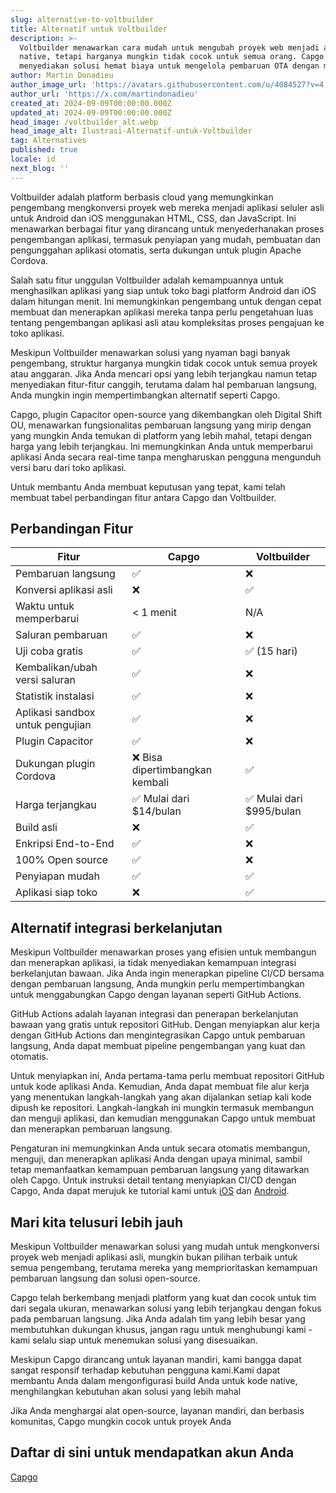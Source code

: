 ```yaml
---
slug: alternative-to-voltbuilder
title: Alternatif untuk Voltbuilder
description: >-
  Voltbuilder menawarkan cara mudah untuk mengubah proyek web menjadi aplikasi
  native, tetapi harganya mungkin tidak cocok untuk semua orang. Capgo
  menyediakan solusi hemat biaya untuk mengelola pembaruan OTA dengan mudah.
author: Martin Donadieu
author_image_url: 'https://avatars.githubusercontent.com/u/4084527?v=4'
author_url: 'https://x.com/martindonadieu'
created_at: 2024-09-09T00:00:00.000Z
updated_at: 2024-09-09T00:00:00.000Z
head_image: /voltbuilder_alt.webp
head_image_alt: Ilustrasi-Alternatif-untuk-Voltbuilder
tag: Alternatives
published: true
locale: id
next_blog: ''
---
```


Voltbuilder adalah platform berbasis cloud yang memungkinkan pengembang mengkonversi proyek web mereka menjadi aplikasi seluler asli untuk Android dan iOS menggunakan HTML, CSS, dan JavaScript. Ini menawarkan berbagai fitur yang dirancang untuk menyederhanakan proses pengembangan aplikasi, termasuk penyiapan yang mudah, pembuatan dan pengunggahan aplikasi otomatis, serta dukungan untuk plugin Apache Cordova.

Salah satu fitur unggulan Voltbuilder adalah kemampuannya untuk menghasilkan aplikasi yang siap untuk toko bagi platform Android dan iOS dalam hitungan menit. Ini memungkinkan pengembang untuk dengan cepat membuat dan menerapkan aplikasi mereka tanpa perlu pengetahuan luas tentang pengembangan aplikasi asli atau kompleksitas proses pengajuan ke toko aplikasi.

Meskipun Voltbuilder menawarkan solusi yang nyaman bagi banyak pengembang, struktur harganya mungkin tidak cocok untuk semua proyek atau anggaran. Jika Anda mencari opsi yang lebih terjangkau namun tetap menyediakan fitur-fitur canggih, terutama dalam hal pembaruan langsung, Anda mungkin ingin mempertimbangkan alternatif seperti Capgo.

Capgo, plugin Capacitor open-source yang dikembangkan oleh Digital Shift OU, menawarkan fungsionalitas pembaruan langsung yang mirip dengan yang mungkin Anda temukan di platform yang lebih mahal, tetapi dengan harga yang lebih terjangkau. Ini memungkinkan Anda untuk memperbarui aplikasi Anda secara real-time tanpa mengharuskan pengguna mengunduh versi baru dari toko aplikasi.

Untuk membantu Anda membuat keputusan yang tepat, kami telah membuat tabel perbandingan fitur antara Capgo dan Voltbuilder.

## Perbandingan Fitur

| Fitur | Capgo | Voltbuilder |
| --- | --- | --- |
| Pembaruan langsung | ✅ | ❌ |
| Konversi aplikasi asli | ❌ | ✅ |
| Waktu untuk memperbarui | < 1 menit | N/A |
| Saluran pembaruan | ✅ | ❌ |
| Uji coba gratis | ✅ | ✅ (15 hari) |
| Kembalikan/ubah versi saluran | ✅ | ❌ |
| Statistik instalasi | ✅ | ❌ |
| Aplikasi sandbox untuk pengujian | ✅ | ❌ |
| Plugin Capacitor | ✅ | ❌ |
| Dukungan plugin Cordova | ❌ Bisa dipertimbangkan kembali | ✅ |
| Harga terjangkau | ✅ Mulai dari $14/bulan | ✅ Mulai dari $995/bulan |
| Build asli | ❌ | ✅ |
| Enkripsi End-to-End | ✅ | ❌ |
| 100% Open source | ✅ | ❌ |
| Penyiapan mudah | ✅ | ✅ |
| Aplikasi siap toko | ❌ | ✅ |

## Alternatif integrasi berkelanjutan

Meskipun Voltbuilder menawarkan proses yang efisien untuk membangun dan menerapkan aplikasi, ia tidak menyediakan kemampuan integrasi berkelanjutan bawaan. Jika Anda ingin menerapkan pipeline CI/CD bersama dengan pembaruan langsung, Anda mungkin perlu mempertimbangkan untuk menggabungkan Capgo dengan layanan seperti GitHub Actions.

GitHub Actions adalah layanan integrasi dan penerapan berkelanjutan bawaan yang gratis untuk repositori GitHub. Dengan menyiapkan alur kerja dengan GitHub Actions dan mengintegrasikan Capgo untuk pembaruan langsung, Anda dapat membuat pipeline pengembangan yang kuat dan otomatis.

Untuk menyiapkan ini, Anda pertama-tama perlu membuat repositori GitHub untuk kode aplikasi Anda. Kemudian, Anda dapat membuat file alur kerja yang menentukan langkah-langkah yang akan dijalankan setiap kali kode dipush ke repositori. Langkah-langkah ini mungkin termasuk membangun dan menguji aplikasi, dan kemudian menggunakan Capgo untuk membuat dan menerapkan pembaruan langsung.

Pengaturan ini memungkinkan Anda untuk secara otomatis membangun, menguji, dan menerapkan aplikasi Anda dengan upaya minimal, sambil tetap memanfaatkan kemampuan pembaruan langsung yang ditawarkan oleh Capgo. Untuk instruksi detail tentang menyiapkan CI/CD dengan Capgo, Anda dapat merujuk ke tutorial kami untuk [iOS](https://capgo.app/blog/automatic-capacitor-ios-build-github-action/) dan [Android](https://capgo.app/blog/automatic-capacitor-android-build-github-action/).

## Mari kita telusuri lebih jauh

Meskipun Voltbuilder menawarkan solusi yang mudah untuk mengkonversi proyek web menjadi aplikasi asli, mungkin bukan pilihan terbaik untuk semua pengembang, terutama mereka yang memprioritaskan kemampuan pembaruan langsung dan solusi open-source.

Capgo telah berkembang menjadi platform yang kuat dan cocok untuk tim dari segala ukuran, menawarkan solusi yang lebih terjangkau dengan fokus pada pembaruan langsung. Jika Anda adalah tim yang lebih besar yang membutuhkan dukungan khusus, jangan ragu untuk menghubungi kami - kami selalu siap untuk menemukan solusi yang disesuaikan.

Meskipun Capgo dirancang untuk layanan mandiri, kami bangga dapat sangat responsif terhadap kebutuhan pengguna kami.Kami dapat membantu Anda dalam mengonfigurasi build Anda untuk kode native, menghilangkan kebutuhan akan solusi yang lebih mahal

Jika Anda menghargai alat open-source, layanan mandiri, dan berbasis komunitas, Capgo mungkin cocok untuk proyek Anda

## Daftar di sini untuk mendapatkan akun Anda

[Capgo](/register/)